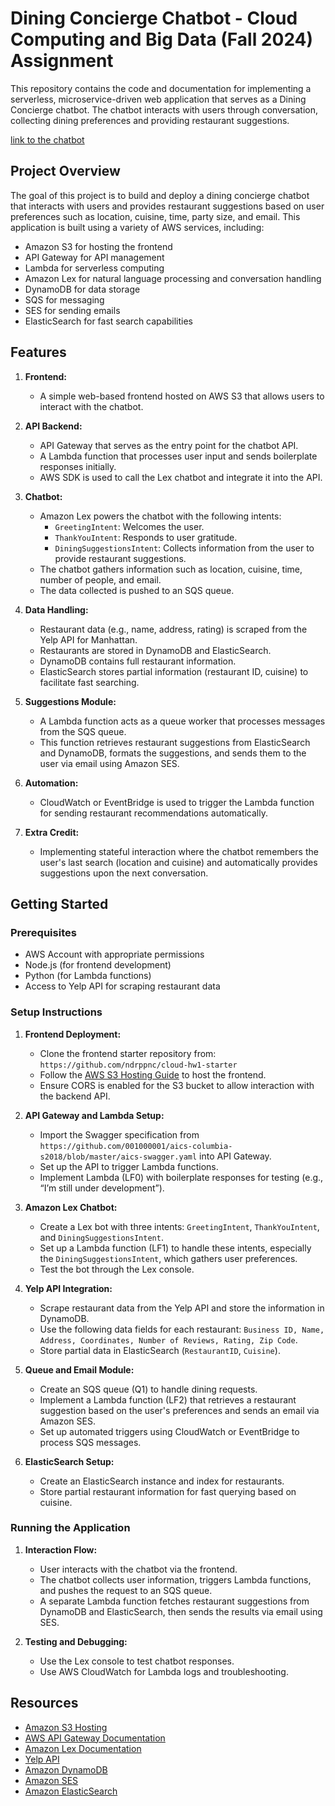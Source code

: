 # Dining Concierge Chatbot - Cloud Computing and Big Data (Fall 2024) Assignment

This repository contains the code and documentation for implementing a serverless, microservice-driven web application that serves as a Dining Concierge chatbot. The chatbot interacts with users through conversation, collecting dining preferences and providing restaurant suggestions.

[link to the chatbot](http://chatbotkmt9501.s3-website-us-east-1.amazonaws.com/)
## Project Overview

The goal of this project is to build and deploy a dining concierge chatbot that interacts with users and provides restaurant suggestions based on user preferences such as location, cuisine, time, party size, and email. This application is built using a variety of AWS services, including:
- Amazon S3 for hosting the frontend
- API Gateway for API management
- Lambda for serverless computing
- Amazon Lex for natural language processing and conversation handling
- DynamoDB for data storage
- SQS for messaging
- SES for sending emails
- ElasticSearch for fast search capabilities

## Features

1. **Frontend:**
   - A simple web-based frontend hosted on AWS S3 that allows users to interact with the chatbot.

2. **API Backend:**
   - API Gateway that serves as the entry point for the chatbot API.
   - A Lambda function that processes user input and sends boilerplate responses initially.
   - AWS SDK is used to call the Lex chatbot and integrate it into the API.

3. **Chatbot:**
   - Amazon Lex powers the chatbot with the following intents:
     - `GreetingIntent`: Welcomes the user.
     - `ThankYouIntent`: Responds to user gratitude.
     - `DiningSuggestionsIntent`: Collects information from the user to provide restaurant suggestions.
   - The chatbot gathers information such as location, cuisine, time, number of people, and email.
   - The data collected is pushed to an SQS queue.

4. **Data Handling:**
   - Restaurant data (e.g., name, address, rating) is scraped from the Yelp API for Manhattan.
   - Restaurants are stored in DynamoDB and ElasticSearch.
   - DynamoDB contains full restaurant information.
   - ElasticSearch stores partial information (restaurant ID, cuisine) to facilitate fast searching.

5. **Suggestions Module:**
   - A Lambda function acts as a queue worker that processes messages from the SQS queue.
   - This function retrieves restaurant suggestions from ElasticSearch and DynamoDB, formats the suggestions, and sends them to the user via email using Amazon SES.

6. **Automation:**
   - CloudWatch or EventBridge is used to trigger the Lambda function for sending restaurant recommendations automatically.

7. **Extra Credit:**
   - Implementing stateful interaction where the chatbot remembers the user's last search (location and cuisine) and automatically provides suggestions upon the next conversation.

## Getting Started

### Prerequisites

- AWS Account with appropriate permissions
- Node.js (for frontend development)
- Python (for Lambda functions)
- Access to Yelp API for scraping restaurant data

### Setup Instructions

1. **Frontend Deployment:**
   - Clone the frontend starter repository from: `https://github.com/ndrppnc/cloud-hw1-starter`
   - Follow the [AWS S3 Hosting Guide](https://docs.aws.amazon.com/AmazonS3/latest/userguide/WebsiteHosting.html) to host the frontend.
   - Ensure CORS is enabled for the S3 bucket to allow interaction with the backend API.

2. **API Gateway and Lambda Setup:**
   - Import the Swagger specification from `https://github.com/001000001/aics-columbia-s2018/blob/master/aics-swagger.yaml` into API Gateway.
   - Set up the API to trigger Lambda functions.
   - Implement Lambda (LF0) with boilerplate responses for testing (e.g., “I’m still under development”).

3. **Amazon Lex Chatbot:**
   - Create a Lex bot with three intents: `GreetingIntent`, `ThankYouIntent`, and `DiningSuggestionsIntent`.
   - Set up a Lambda function (LF1) to handle these intents, especially the `DiningSuggestionsIntent`, which gathers user preferences.
   - Test the bot through the Lex console.

4. **Yelp API Integration:**
   - Scrape restaurant data from the Yelp API and store the information in DynamoDB.
   - Use the following data fields for each restaurant: `Business ID, Name, Address, Coordinates, Number of Reviews, Rating, Zip Code`.
   - Store partial data in ElasticSearch (`RestaurantID`, `Cuisine`).

5. **Queue and Email Module:**
   - Create an SQS queue (Q1) to handle dining requests.
   - Implement a Lambda function (LF2) that retrieves a restaurant suggestion based on the user's preferences and sends an email via Amazon SES.
   - Set up automated triggers using CloudWatch or EventBridge to process SQS messages.

6. **ElasticSearch Setup:**
   - Create an ElasticSearch instance and index for restaurants.
   - Store partial restaurant information for fast querying based on cuisine.

### Running the Application

1. **Interaction Flow:**
   - User interacts with the chatbot via the frontend.
   - The chatbot collects user information, triggers Lambda functions, and pushes the request to an SQS queue.
   - A separate Lambda function fetches restaurant suggestions from DynamoDB and ElasticSearch, then sends the results via email using SES.

2. **Testing and Debugging:**
   - Use the Lex console to test chatbot responses.
   - Use AWS CloudWatch for Lambda logs and troubleshooting.


## Resources

- [Amazon S3 Hosting](https://docs.aws.amazon.com/AmazonS3/latest/userguide/WebsiteHosting.html)
- [AWS API Gateway Documentation](https://docs.aws.amazon.com/apigateway/latest/developerguide/api-gateway-import-api.html)
- [Amazon Lex Documentation](https://docs.aws.amazon.com/lex/latest/dg/getting-started.html)
- [Yelp API](https://www.yelp.com/developers/documentation/v3)
- [Amazon DynamoDB](https://aws.amazon.com/dynamodb/)
- [Amazon SES](https://aws.amazon.com/ses/)
- [Amazon ElasticSearch](https://aws.amazon.com/elasticsearch-service/)

